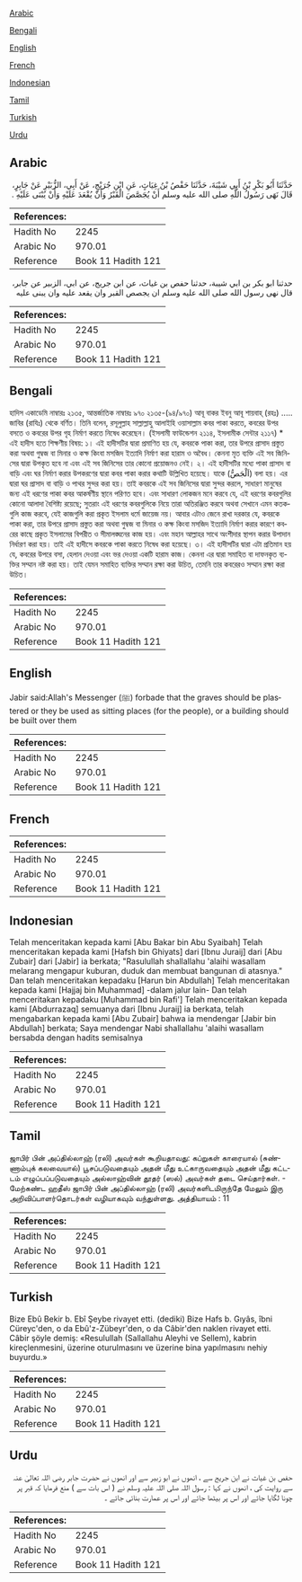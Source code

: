 [Arabic](#arabic)

[Bengali](#bengali)

[English](#english)

[French](#french)

[Indonesian](#indonesian)

[Tamil](#tamil)

[Turkish](#turkish)

[Urdu](#urdu)

## Arabic


<div dir="rtl" lang="ar" style={{fontSize:'larger',backgroundColor:'#f8f9fa',padding:20}}>
حَدَّثَنَا أَبُو بَكْرِ بْنُ أَبِي شَيْبَةَ، حَدَّثَنَا حَفْصُ بْنُ غِيَاثٍ، عَنِ ابْنِ جُرَيْجٍ، عَنْ أَبِي، الزُّبَيْرِ عَنْ جَابِرٍ، قَالَ نَهَى رَسُولُ اللَّهِ صلى الله عليه وسلم أَنْ يُجَصَّصَ الْقَبْرُ وَأَنْ يُقْعَدَ عَلَيْهِ وَأَنْ يُبْنَى عَلَيْهِ ‏.‏
</div>
<div style={{backgroundColor:'#f8f9fa',padding:20, marginBottom: 10}}><table> <thead> <tr> <th>References:</th> <th></th> </tr> </thead> <tbody><tr><td>Hadith No</td><td>2245</td></tr><tr><td>Arabic No</td><td>970.01</td></tr><tr><td>Reference</td><td>Book 11 Hadith 121</td></tr></tbody></table></div>


<div dir="rtl" lang="ar" style={{fontSize:'larger',backgroundColor:'#f8f9fa',padding:20}}>
حدثنا ابو بكر بن ابي شيبة، حدثنا حفص بن غياث، عن ابن جريج، عن ابي، الزبير عن جابر، قال نهى رسول الله صلى الله عليه وسلم ان يجصص القبر وان يقعد عليه وان يبنى عليه
</div>
<div style={{backgroundColor:'#f8f9fa',padding:20, marginBottom: 10}}><table> <thead> <tr> <th>References:</th> <th></th> </tr> </thead> <tbody><tr><td>Hadith No</td><td>2245</td></tr><tr><td>Arabic No</td><td>970.01</td></tr><tr><td>Reference</td><td>Book 11 Hadith 121</td></tr></tbody></table></div>

## Bengali


<div dir="ltr" lang="bn" style={{fontSize:'larger',backgroundColor:'#f8f9fa',padding:20}}>
হাদিস একাডেমি নাম্বারঃ ২১৩৫, আন্তর্জাতিক নাম্বারঃ ৯৭০ ২১৩৫-(৯৪/৯৭০) আবূ বাকর ইবনু আবূ শায়বাহ্ (রহঃ) ..... জাবির (রাযিঃ) থেকে বর্ণিত। তিনি বলেন, রসূলুল্লাহ সাল্লাল্লাহু আলাইহি ওয়াসাল্লাম কবর পাকা করতে, কবরের উপর বসতে ও কবরের উপর গৃহ নিৰ্মাণ করতে নিষেধ করেছেন। (ইসলামী ফাউন্ডেশন ২১১৪, ইসলামীক সেন্টার ২১১৭) * এই হাদীস হতে শিক্ষণীয় বিষয়: ১। এই হাদীসটির দ্বারা প্রমাণিত হয় যে, কবরকে পাকা করা, তার উপরে প্রাসাদ প্রস্তুত করা অথবা গুম্বজ বা মিনার ও কক্ষ কিংবা মসজিদ ইত্যাদি নির্মাণ করা হারাম ও অবৈধ। কেননা মৃত ব্যক্তি এই সব জিনিসের দ্বারা উপকৃত হবে না এবং এই সব জিনিসের তার কোনো প্রয়োজনও নেই। ২। এই হাদীসটির মধ্যে পাকা প্রাসাদ বা বাড়ি এবং ঘর নির্মাণ করার উপকরণের দ্বারা কবর পাকা করার কথাটি উল্লিখিত হয়েছে। যাকে (اَلْجَصُّ) বলা হয়। এর দ্বারা ঘর প্রাসাদ বা বাড়ি ও পাথর সুন্দর করা হয়। তাই কবরকে এই সব জিনিসের দ্বারা সুন্দর করলে, সাধারণ মানুষের জন্য এই ধরণের পাকা কবর আকর্ষণীয় স্থানে পরিণত হবে। এবং সাধারণ লোকজন মনে করবে যে, এই ধরণের কবরগুলির কোনো আলাদা বৈশিষ্ট্য রয়েছে; সুতরাং এই ধরণের কবরগুলিকে নিয়ে তারা অতিরঞ্জিত করবে অথবা সেখানে এমন কতকগুলি কাজ করবে, যেই কাজগুলি করা প্রকৃত ইসলাম ধর্মে জায়েজ নয়। আবার এটাও জেনে রাখা দরকার যে, কবরকে পাকা করা, তার উপরে প্রাসাদ প্রস্তুত করা অথবা গুম্বজ বা মিনার ও কক্ষ কিংবা মসজিদ ইত্যাদি নির্মাণ করার কারণে কবরের কাছে প্রকৃত ইসলামের বিপরীত ও সীমালঙ্ঘনের কাজ হয়। এবং মহান আল্লাহর সাথে অংশীদার স্থাপন করার উপাদান নির্ধারণ করা হয়। তাই এই হাদীসে কবরকে পাকা করতে নিষেধ করা হয়েছে। ৩। এই হাদীসটির দ্বারা এটা প্রতিমান হয় যে, কবরের উপরে বসা, হেলান দেওয়া এবং ভর দেওয়া একটি হারাম কাজ। কেননা এর দ্বারা সমাহিত বা দাফনকৃত ব্যক্তির সম্মান নষ্ট করা হয়। তাই যেমন সমাহিত ব্যক্তির সম্মান রক্ষা করা উচিত, তেমনি তার কবরেরও সম্মান রক্ষা করা উচিত।
</div>
<div style={{backgroundColor:'#f8f9fa',padding:20, marginBottom: 10}}><table> <thead> <tr> <th>References:</th> <th></th> </tr> </thead> <tbody><tr><td>Hadith No</td><td>2245</td></tr><tr><td>Arabic No</td><td>970.01</td></tr><tr><td>Reference</td><td>Book 11 Hadith 121</td></tr></tbody></table></div>

## English


<div dir="ltr" lang="en" style={{fontSize:'larger',backgroundColor:'#f8f9fa',padding:20}}>
Jabir said:Allah's Messenger (ﷺ) forbade that the graves should be plastered or they be used as sitting places (for the people), or a building should be built over them
</div>
<div style={{backgroundColor:'#f8f9fa',padding:20, marginBottom: 10}}><table> <thead> <tr> <th>References:</th> <th></th> </tr> </thead> <tbody><tr><td>Hadith No</td><td>2245</td></tr><tr><td>Arabic No</td><td>970.01</td></tr><tr><td>Reference</td><td>Book 11 Hadith 121</td></tr></tbody></table></div>

## French


<div dir="ltr" lang="fr" style={{fontSize:'larger',backgroundColor:'#f8f9fa',padding:20}}>

</div>
<div style={{backgroundColor:'#f8f9fa',padding:20, marginBottom: 10}}><table> <thead> <tr> <th>References:</th> <th></th> </tr> </thead> <tbody><tr><td>Hadith No</td><td>2245</td></tr><tr><td>Arabic No</td><td>970.01</td></tr><tr><td>Reference</td><td>Book 11 Hadith 121</td></tr></tbody></table></div>

## Indonesian


<div dir="ltr" lang="id" style={{fontSize:'larger',backgroundColor:'#f8f9fa',padding:20}}>
Telah menceritakan kepada kami [Abu Bakar bin Abu Syaibah] Telah menceritakan kepada kami [Hafsh bin Ghiyats] dari [Ibnu Juraij] dari [Abu Zubair] dari [Jabir] ia berkata; "Rasulullah shallallahu 'alaihi wasallam melarang mengapur kuburan, duduk dan membuat bangunan di atasnya." Dan telah menceritakan kepadaku [Harun bin Abdullah] Telah menceritakan kepada kami [Hajjaj bin Muhammad] -dalam jalur lain- Dan telah menceritakan kepadaku [Muhammad bin Rafi'] Telah menceritakan kepada kami [Abdurrazaq] semuanya dari [Ibnu Juraij] ia berkata, telah mengabarkan kepada kami [Abu Zubair] bahwa ia mendengar [Jabir bin Abdullah] berkata; Saya mendengar Nabi shallallahu 'alaihi wasallam bersabda dengan hadits semisalnya
</div>
<div style={{backgroundColor:'#f8f9fa',padding:20, marginBottom: 10}}><table> <thead> <tr> <th>References:</th> <th></th> </tr> </thead> <tbody><tr><td>Hadith No</td><td>2245</td></tr><tr><td>Arabic No</td><td>970.01</td></tr><tr><td>Reference</td><td>Book 11 Hadith 121</td></tr></tbody></table></div>

## Tamil


<div dir="ltr" lang="ta" style={{fontSize:'larger',backgroundColor:'#f8f9fa',padding:20}}>
ஜாபிர் பின் அப்தில்லாஹ் (ரலி) அவர்கள் கூறியதாவது: கப்றுகள் காரையால் (சுண்ணாம்புக் கலவையால்) பூசப்படுவதையும் அதன் மீது உட்காருவதையும் அதன் மீது கட்டடம் எழுப்பப்படுவதையும் அல்லாஹ்வின் தூதர் (ஸல்) அவர்கள் தடை செய்தார்கள். - மேற்கண்ட ஹதீஸ் ஜாபிர் பின் அப்தில்லாஹ் (ரலி) அவர்களிடமிருந்தே மேலும் இரு அறிவிப்பாளர்தொடர்கள் வழியாகவும் வந்துள்ளது. அத்தியாயம் : 11
</div>
<div style={{backgroundColor:'#f8f9fa',padding:20, marginBottom: 10}}><table> <thead> <tr> <th>References:</th> <th></th> </tr> </thead> <tbody><tr><td>Hadith No</td><td>2245</td></tr><tr><td>Arabic No</td><td>970.01</td></tr><tr><td>Reference</td><td>Book 11 Hadith 121</td></tr></tbody></table></div>

## Turkish


<div dir="ltr" lang="tr" style={{fontSize:'larger',backgroundColor:'#f8f9fa',padding:20}}>
Bize Ebû Bekir b. Ebî Şeybe rivayet etti. (dediki) Bize Hafs b. Gıyâs, îbni Cüreyc'den, o da Ebû'z-Zübeyr'den, o da Câbir'den naklen rivayet etti. Câbir şöyle demiş: «Resulullah (Sallallahu Aleyhi ve Sellem), kabrin kireçlenmesini, üzerine oturulmasını ve üzerine bina yapılmasını nehiy buyurdu.»
</div>
<div style={{backgroundColor:'#f8f9fa',padding:20, marginBottom: 10}}><table> <thead> <tr> <th>References:</th> <th></th> </tr> </thead> <tbody><tr><td>Hadith No</td><td>2245</td></tr><tr><td>Arabic No</td><td>970.01</td></tr><tr><td>Reference</td><td>Book 11 Hadith 121</td></tr></tbody></table></div>

## Urdu


<div dir="rtl" lang="ur" style={{fontSize:'larger',backgroundColor:'#f8f9fa',padding:20}}>
حفص بن غیاث نے ابن جریج سے ، انھوں نے ابو زبیر سے اور انھوں نے حضرت جابر رضی اللہ تعالیٰ عنہ سے روایت کی ، انھوں نے کہا : رسول اللہ صلی اللہ علیہ وسلم نے ( اس بات سے ) منع فرمایا کہ قبر پر چونا لگایا جائے اور اس پر بیٹھا جائے اور اس پر عمارت بنائی جائے ۔
</div>
<div style={{backgroundColor:'#f8f9fa',padding:20, marginBottom: 10}}><table> <thead> <tr> <th>References:</th> <th></th> </tr> </thead> <tbody><tr><td>Hadith No</td><td>2245</td></tr><tr><td>Arabic No</td><td>970.01</td></tr><tr><td>Reference</td><td>Book 11 Hadith 121</td></tr></tbody></table></div>